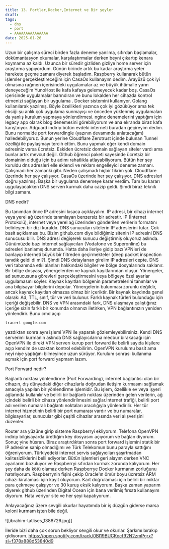 ```yaml
---
title: 13. Portlar,Docker,Internet ve Bir şeyler
draft: 
tags:
  - dns
  - port
  - AAAAAAAAAAAAAAA
date: 2025-01-26
---
```

Uzun bir çalışma süreci birden fazla deneme yanılma, sıfırdan başlamalar, dokümantasyon okumalar, karşılaştırmalar derken beyni çıkartıp kenara koymama az kaldı. Uzunca bir süredir gizliden gizliye home server için araştırma yapıyordum. Günün birinde artık bu kadar araştırma yeter harekete geçme zamanı diyerek başladım. Raspberry kullanarak bütün işlemler gerçekleştireceğim için CasaOs kullanayım dedim. Arayüzü çok iyi olmasına rağmen içerisindeki uygulamalar az ve büyük ihtimalle yarın deneyeceğim YunoHost ile kafa kafaya gelemeyecek kadar boş. CasaOs içerisinde uygulamalar barındıran ve bunu lokalden her cihazda kontrol etmenizi sağlayan bir uygulama . Docker sistemini kullanıyor. Golang kullanılarak yazılmış. Böyle özellikleri yazınca çok iyi gözüküyor ama tek eksiği şu anlık çok uygulama sunmayışı ve önceden yüklenmiş uygulamaları da yanlış kurulum yapmaya yönlendirmesi. nginx denemelerini yaptığım için legacy app olarak blog denemesini görebiliyorum ve ana ekranda biraz kafa karıştırıyor. Adguard indirip bütün evdeki interneti buradan geçireyim dedim. Bunu normalde port forwardingle (yazının devamında anlatacağım) halledebiliyoruz. Bunun yerine Cloudflare Zerotrust içinde bulunan Tunnel özelliği ile paylaşmayı tercih ettim. Bunu yapmak eğer kendi domain adresiniz varsa ücretsiz. Eskiden ücretsiz domain sağlayan siteler vardı ama bunlar artık mevcut değil. Github öğrenci paketi sayesinde ücretsiz bir domainim olduğu için bu adımı rahatlıkla atlayabiliyorum. Bütün her şey kuruldu dns adresleri elle eklendi ve reklam engelleyici deneme zamanı. Çalışmadı her zamanki gibi.  Neden çalışmadı hiçbir fikrim yok. Cloudflare üzerinde her şey çalışıyor. CasaOs üzerinde her şey çalışıyor. DNS adresleri doğru yazılmış. Başka bir uygulama denemeye karar verdim. Tam bu kararı uygulayacakken DNS serverı kurmak daha cazip geldi. Şimdi biraz teknik bilgi zamanı.

DNS nedir?

Bu tanımdan önce IP adresini kısaca açıklayalım. IP adresi, bir cihazı internet veya yerel ağ üzerinde tanımlayan benzersiz bir adrestir. IP (İnternet Protokolü), internet veya yerel ağ üzerinden gönderilen verilerin formatını belirleyen bir dizi kuraldır. DNS sunucuları sitelerin IP adreslerini tutar. Çok basit açıklaması bu. Bizim github.com diye bildiğimiz sitenin IP adresini DNS sunucusu bilir. DNS adresi değişerek sunucu değiştirmiş oluyoruz aslında. Günümüzde bazı internet sağlayıcıları (Vodafone ve Superonline) bu adresleri banlamış durumda. Hatta daha ileriye gidip bazı VPNleri de banlayıp interneti büyük bir filtreden geçirmekteler (deep packet inspection tanıdık geldi di mi?). Şimdi DNS detaylarıan girelim IP adresleri cepte. DNS veri tabanında etki alanları hakkındaki bilgiler ve bölge dosyalarında saklanır. Bir bölge dosyası, yönergelerden ve kaynak kayıtlarından oluşur. Yönergeler, ad sunucusuna görevleri gerçekleştirmesini veya bölgeye özel ayarlar uygulamasını söyler. Kaynak kayıtları bölgenin parametrelerini tanımlar ve ana bilgisayar bilgilerini depolar. Yönergelerin bulunması zorunlu değildir, ancak kaynak kayıtları olmazsa olmaz bir içeriktir. Bir kaynak kaydında genel olarak: Ad, TTL, sınıf, tür ve veri bulunur. Farklı kaynak türleri bulunduğu için içeriği değişebilir. 
DNS ve VPN arasındaki fark, DNS ulaşmaya çalıştığınız içeriğe sizin farklı bir konumda olmanızı iletirken, VPN bağlantınızın yeniden yönlendirir. Bunu cmd açıp 

``tracert google.com``

yazdıktan sonra aynı işlemi VPN ile yaparak gözlemleyebilirsiniz.  Kendi DNS serverimi kurmanın aslında DNS sağlayıcılarına mecbur bırakacağı için OpenVPN ile direkt VPN serverı kurup port forward ile belirli sayıda kişilere açıp kendim de uzaktan kontrol edebilirim. OpenVPN kurulumu basit ama neyi niye yaptığını bilmeyince uzun sürüyor. Kurulum sonrası kullanıma açmak için port forward yapmam lazım. 

Port Forward nedir?

Bağlantı noktası yönlendirme (Port Forwarding), internet bağlantısı olan bir cihazın, dış dünyadaki diğer cihazlarla doğrudan iletişim kurmasını sağlamak amacıyla yapılan bir yönlendirme işlemidir. Bu işlem, özellikle ev veya işyeri ağlarında kullanılır ve belirli bir bağlantı noktası üzerinden gelen verilerin, ağ içindeki belirli bir cihaza yönlendirilmesini sağlar.İnternet trafiği, belirli port adı verilen numaralı bağlantı noktaları aracılığıyla yönlendirilir. Her tür internet hizmetinin belirli bir port numarası vardır ve bu numaralar, bilgisayarlar, sunucular gibi çeşitli cihazlar arasında veri alışverişini düzenler. 

Router ara yüzüne girip sisteme Raspberryi ekliyorum. Telefona OpenVPN indirip bilgisayarda ürettiğim key dosyasını açıyorum ve bağlan diyorum. Sonuç yine hüsran. Biraz araştırdıktan sonra port forward işlemini statik bir IP adresine sahip olmadığımı ve Türk Telekomun bunu parayla sattığını öğreniyorum. Türkiyedeki internet servis sağlayıcıları şaşırtmadan kalitesizliklerini belli ediyorlar. Bütün işlemleri geri alayım derken VNC ayarlarım bozuluyor ve Raspberryi sıfırdan kurmak zorunda kalıyorum. Her şey daha da kötü olamaz derken Raspberrye Docker kurmanın zorluğunu hatırlıyorum. Raspberrynin fişini çekip Oracle'ın ömür boyu ücretsiz ARM cihazı kiralaması için kayıt oluyorum. Kart doğrulaması için belirli bir miktar para çekmeye çalışıyor ve 30 kuruş eksik kalıyorum. Başka zaman yaparım diyerek github üzerinden Digital Ocean için bana verilmiş fırsatı kullanayım diyorum. Hata veriyor site ve her şeyi kapatıyorum.

Anlayacağınız üzere sevgili okurlar hayatımda bir iş düzgün giderse marsa koloni kurmam işten bile değil.

![[ibrahim-tatlises_1388726.jpg]]



İleride bizi daha çok sorun bekliyor sevgili okur ve okurlar. Şarkımı bırakıp gidiyorum. https://open.spotify.com/track/0BI19BUCKocf92N2zmPgrx?si=f378a888d53840d9